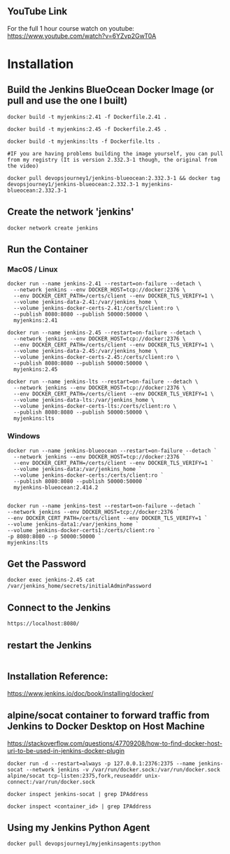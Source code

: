 ## YouTube Link

For the full 1 hour course watch on youtube:
https://www.youtube.com/watch?v=6YZvp2GwT0A

# Installation

## Build the Jenkins BlueOcean Docker Image (or pull and use the one I built)

```
docker build -t myjenkins:2.41 -f Dockerfile.2.41 .

docker build -t myjenkins:2.45 -f Dockerfile.2.45 .

docker build -t myjenkins:lts -f Dockerfile.lts .

#IF you are having problems building the image yourself, you can pull from my registry (It is version 2.332.3-1 though, the original from the video)

docker pull devopsjourney1/jenkins-blueocean:2.332.3-1 && docker tag devopsjourney1/jenkins-blueocean:2.332.3-1 myjenkins-blueocean:2.332.3-1
```

## Create the network 'jenkins'

```
docker network create jenkins
```

## Run the Container

### MacOS / Linux

```
docker run --name jenkins-2.41 --restart=on-failure --detach \
  --network jenkins --env DOCKER_HOST=tcp://docker:2376 \
  --env DOCKER_CERT_PATH=/certs/client --env DOCKER_TLS_VERIFY=1 \
  --volume jenkins-data-2.41:/var/jenkins_home \
  --volume jenkins-docker-certs-2.41:/certs/client:ro \
  --publish 8080:8080 --publish 50000:50000 \
  myjenkins:2.41

docker run --name jenkins-2.45 --restart=on-failure --detach \
  --network jenkins --env DOCKER_HOST=tcp://docker:2376 \
  --env DOCKER_CERT_PATH=/certs/client --env DOCKER_TLS_VERIFY=1 \
  --volume jenkins-data-2.45:/var/jenkins_home \
  --volume jenkins-docker-certs-2.45:/certs/client:ro \
  --publish 8080:8080 --publish 50000:50000 \
  myjenkins:2.45

docker run --name jenkins-lts --restart=on-failure --detach \
  --network jenkins --env DOCKER_HOST=tcp://docker:2376 \
  --env DOCKER_CERT_PATH=/certs/client --env DOCKER_TLS_VERIFY=1 \
  --volume jenkins-data-lts:/var/jenkins_home \
  --volume jenkins-docker-certs-lts:/certs/client:ro \
  --publish 8080:8080 --publish 50000:50000 \
  myjenkins:lts
```

### Windows

```
docker run --name jenkins-blueocean --restart=on-failure --detach `
  --network jenkins --env DOCKER_HOST=tcp://docker:2376 `
  --env DOCKER_CERT_PATH=/certs/client --env DOCKER_TLS_VERIFY=1 `
  --volume jenkins-data:/var/jenkins_home `
  --volume jenkins-docker-certs:/certs/client:ro `
  --publish 8080:8080 --publish 50000:50000 `
  myjenkins-blueocean:2.414.2


docker run --name jenkins-test --restart=on-failure --detach `
--network jenkins --env DOCKER_HOST=tcp://docker:2376 `
--env DOCKER_CERT_PATH=/certs/client --env DOCKER_TLS_VERIFY=1 `
--volume jenkins-data1:/var/jenkins_home `
--volume jenkins-docker-certs1:/certs/client:ro `
-p 8080:8080 --p 50000:50000 `
myjenkins:lts
```

## Get the Password

```
docker exec jenkins-2.45 cat /var/jenkins_home/secrets/initialAdminPassword
```

## Connect to the Jenkins

```
https://localhost:8080/
```

## restart the Jenkins

```

```

## Installation Reference:

https://www.jenkins.io/doc/book/installing/docker/

## alpine/socat container to forward traffic from Jenkins to Docker Desktop on Host Machine

https://stackoverflow.com/questions/47709208/how-to-find-docker-host-uri-to-be-used-in-jenkins-docker-plugin

```
docker run -d --restart=always -p 127.0.0.1:2376:2375 --name jenkins-socat --network jenkins -v /var/run/docker.sock:/var/run/docker.sock alpine/socat tcp-listen:2375,fork,reuseaddr unix-connect:/var/run/docker.sock

docker inspect jenkins-socat | grep IPAddress

docker inspect <container_id> | grep IPAddress
```

## Using my Jenkins Python Agent

```
docker pull devopsjourney1/myjenkinsagents:python
```
